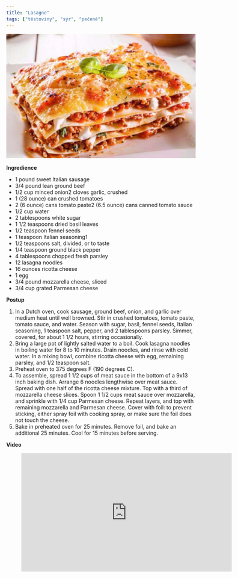 ```yaml
---
title: "Lasagne"
tags: ["těstoviny", "sýr", "pečené"]
---
```


![Lasagne](./images/lasagne.jpg)

**Ingredience**

- 1 pound sweet Italian sausage
- 3/4 pound lean ground beef
- 1/2 cup minced onion2 cloves garlic, crushed
- 1 (28 ounce) can crushed tomatoes
- 2 (6 ounce) cans tomato paste2 (6.5 ounce) cans canned tomato sauce
- 1/2 cup water
- 2 tablespoons white sugar
- 1 1/2 teaspoons dried basil leaves
- 1/2 teaspoon fennel seeds
- 1 teaspoon Italian seasoning1
- 1/2 teaspoons salt, divided, or to taste
- 1/4 teaspoon ground black pepper
- 4 tablespoons chopped fresh parsley
- 12 lasagna noodles
- 16 ounces ricotta cheese
- 1 egg
- 3/4 pound mozzarella cheese, sliced
- 3/4 cup grated Parmesan cheese

**Postup**

1. In a Dutch oven, cook sausage, ground beef, onion, and garlic over medium heat until well browned. Stir in crushed tomatoes, tomato paste, tomato sauce, and water. Season with sugar, basil, fennel seeds, Italian seasoning, 1 teaspoon salt, pepper, and 2 tablespoons parsley. Simmer, covered, for about 1 1/2 hours, stirring occasionally.
2. Bring a large pot of lightly salted water to a boil. Cook lasagna noodles in boiling water for 8 to 10 minutes. Drain noodles, and rinse with cold water. In a mixing bowl, combine ricotta cheese with egg, remaining parsley, and 1/2 teaspoon salt.
3. Preheat oven to 375 degrees F (190 degrees C).
4. To assemble, spread 1 1/2 cups of meat sauce in the bottom of a 9x13 inch baking dish. Arrange 6 noodles lengthwise over meat sauce. Spread with one half of the ricotta cheese mixture. Top with a third of mozzarella cheese slices. Spoon 1 1/2 cups meat sauce over mozzarella, and sprinkle with 1/4 cup Parmesan cheese. Repeat layers, and top with remaining mozzarella and Parmesan cheese. Cover with foil: to prevent sticking, either spray foil with cooking spray, or make sure the foil does not touch the cheese.
5. Bake in preheated oven for 25 minutes. Remove foil, and bake an additional 25 minutes. Cool for 15 minutes before serving.

**Video**

<figure class="video_container">
 <iframe width="560" height="315" src="https://www.youtube.com/embed/x64gbjmtnHM" frameborder="0" allow="accelerometer; autoplay; encrypted-media; gyroscope; picture-in-picture" allowfullscreen></iframe>
</figure>
